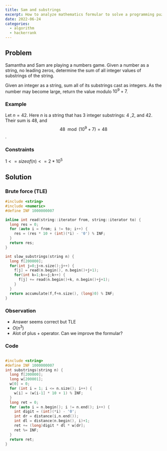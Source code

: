 ```yaml
---
title: Sam and substrings
excerpt: How to analyze mathematics formular to solve a programming puzzle
date: 2022-06-24
categories:
  - algorithm
  - hackerrank
---
```


## Problem

Samantha and Sam are playing a numbers game. Given a number as a string, no leading zeros, determine the sum of all integer values of substrings of the string.

Given an integer as a string, sum all of its substrings cast as integers. As the number may become large, return the value modulo $10^9+7$.

### Example

Let $n = 42$. Here $n$ is a string that has $3$ integer substrings: $4$ ,$2$, and $42$. Their sum is $48$, and $$48\mod(10^9+7) = 48$$.

### Constraints

$1 <= sizeof(n) <= 2*10^5$

## Solution

### Brute force (TLE)

```cpp
#include <string>
#include <numeric>
#define INF 1000000007

inline int read(string::iterator from, string::iterator to) {
  long res = 0;
  for (auto i = from; i != to; i++) {
    res = (res * 10 + (int)(*i) - '0') % INF;
  }
  return res;
}

int slow_substrings(string n) {
  long f[200000];
  for(int j=0;j<n.size();j++) {
    f[j] = read(n.begin(), n.begin()+j+1);
    for(int k=1;k<=j;k++) {
      f[j] += read(n.begin()+k, n.begin()+j+1);
    }
  }
  return accumulate(f,f+n.size(), (long)0) % INF;
}
```

### Observation

- Answer seems correct but TLE
- $O(n^3)$
- Alot of plus $+$ operator. Can we improve the formular?

### Code

```cpp

#include <string>
#define INF 1000000007
int substrings(string n) {
  long f[200000];
  long w[200001];
  w[0] = 0;
  for (int i = 1; i <= n.size(); i++) {
    w[i] = (w[i-1] * 10 + 1) % INF;
  }
  long ret = 0;
  for (auto i = n.begin(); i != n.end(); i++) {
    int digit = (int)(*i) - '0';
    int dr = distance(i,n.end());
    int dl = distance(n.begin(), i)+1;
    ret += (long)digit * dl * w[dr];
    ret %= INF;
  }
  return ret;
}
```
